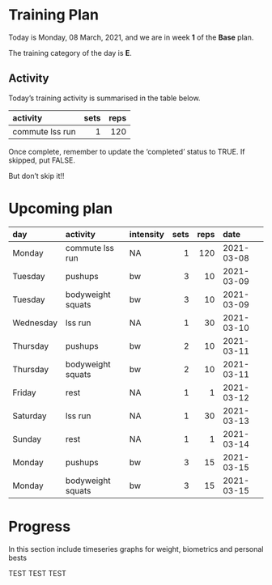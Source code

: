 Training Plan
================

Today is Monday, 08 March, 2021, and we are in week **1** of the
**Base** plan.

The training category of the day is **E**.

## Activity

Today’s training activity is summarised in the table below.

| activity        | sets | reps |
| :-------------- | ---: | ---: |
| commute lss run |    1 |  120 |

Once complete, remember to update the ‘completed’ status to TRUE. If
skipped, put FALSE.

But don’t skip it\!\!

# Upcoming plan

| day       | activity          | intensity | sets | reps | date       |
| :-------- | :---------------- | :-------- | ---: | ---: | :--------- |
| Monday    | commute lss run   | NA        |    1 |  120 | 2021-03-08 |
| Tuesday   | pushups           | bw        |    3 |   10 | 2021-03-09 |
| Tuesday   | bodyweight squats | bw        |    3 |   10 | 2021-03-09 |
| Wednesday | lss run           | NA        |    1 |   30 | 2021-03-10 |
| Thursday  | pushups           | bw        |    2 |   10 | 2021-03-11 |
| Thursday  | bodyweight squats | bw        |    2 |   10 | 2021-03-11 |
| Friday    | rest              | NA        |    1 |    1 | 2021-03-12 |
| Saturday  | lss run           | NA        |    1 |   30 | 2021-03-13 |
| Sunday    | rest              | NA        |    1 |    1 | 2021-03-14 |
| Monday    | pushups           | bw        |    3 |   15 | 2021-03-15 |
| Monday    | bodyweight squats | bw        |    3 |   15 | 2021-03-15 |

# Progress

In this section include timeseries graphs for weight, biometrics and
personal bests

TEST TEST TEST
